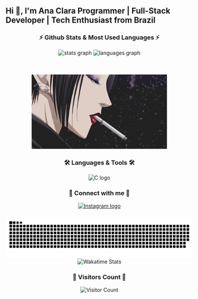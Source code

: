 <h2 align="left"> Hi 👋, I'm Ana Clara
 Programmer | Full-Stack Developer | Tech Enthusiast from Brazil</
h2>

###

<div align="center">
  <h3>⚡ Github Stats & Most Used Languages ⚡</h3>
  <img src="https://github-readme-stats.vercel.app/api?username=rockwitche&theme=dracula&show_icons=true&count_private=true" height="180" alt="stats graph" />
  <img src="https://github-readme-stats.vercel.app/api/top-langs/?username=rockwitche&theme=dracula&layout=compact" height="180" alt="languages graph" />
</div>

###
<div align="center" style="margin-top: 50px;">
 <p>
  <img height="200" src="https://github.com/rockwitche/rockwitche/blob/main/4YCo.gif" alt="Descrição do GIF">
</p>
</div>

<div align="center">
  <h3>🛠 Languages & Tools 🛠</h3>
  <img src="https://cdn.jsdelivr.net/gh/devicons/devicon/icons/c/c-original.svg" height="40" alt="C logo"/>
</div>


<div align="center">
  <h3>📱 Connect with me 📱</h3>
  <a href="https://www.instagram.com/wiitchnana/">
    <img src="https://img.shields.io/badge/Instagram-E4405F?style=for-the-badge&logo=instagram&logoColor=white" height="30" alt="Instagram logo"/>
  </a>
</div>


###
<picture align="center">
  <source media="(prefers-color-scheme: dark)" srcset="https://raw.githubusercontent.com/GabrielRamosSA/GabrielRamosSA/output/github-contribution-grid-snake-dark.svg">
  <source media="(prefers-color-scheme: light)" srcset="https://raw.githubusercontent.com/GabrielRamosSA/GabrielRamosSA/output/github-contribution-grid-snake-dark.svg">
  <img align="center" alt="github contribution grid snake animation" src="https://raw.githubusercontent.com/GabrielRamosSA/GabrielRamosSA/output/github-contribution-grid-snake.svg">
</picture>
<br clear="both">

<div align="center">
  <img src="https://github-readme-stats.vercel.app/api/wakatime?username=rockwitche&layout=compact&custom_title=Wakatime%20Stats&hide_border=true&title_color=33CCCC&text_color=ffffff&bg_color=0d1117" alt="Wakatime Stats" />
</div>

<div align="center">
  <h3>👀 Visitors Count 👀</h3>
  <img src="https://profile-counter.glitch.me/{rockwitche}/count.svg" alt="Visitor Count" />
</div>





###
